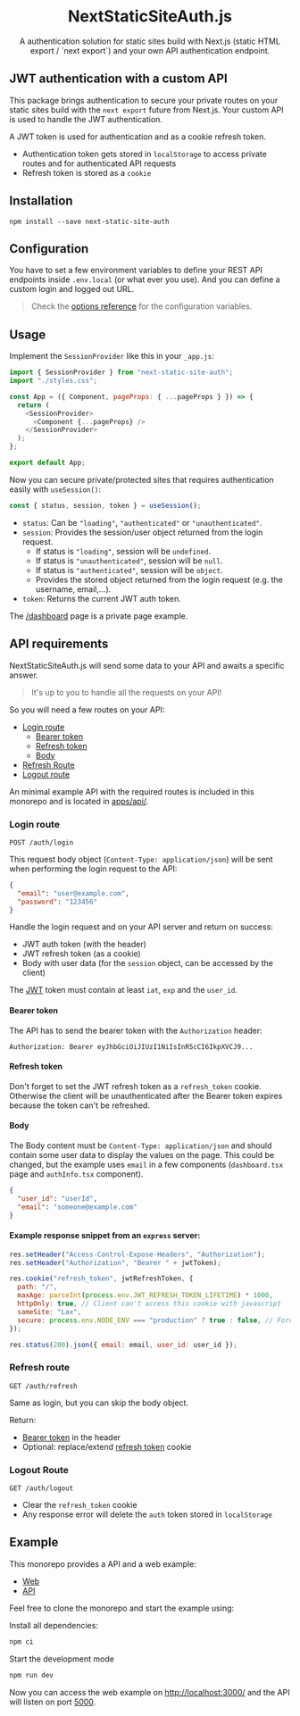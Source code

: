 <div align="center">
  <h1>NextStaticSiteAuth.js</h1>
  <p>A authentication solution for static sites build with Next.js (static HTML export / `next export`) and your own API authentication endpoint.</p>
</div>

## JWT authentication with a custom API

This package brings authentication to secure your private routes on your static sites build with the `next export` future from Next.js. Your custom API is used to handle the JWT authentication.

A JWT token is used for authentication and as a cookie refresh token.

- Authentication token gets stored in `localStorage` to access private routes and for authenticated API requests
- Refresh token is stored as a `cookie`

## Installation

```
npm install --save next-static-site-auth
```

## Configuration

You have to set a few environment variables to define your REST API endpoints inside `.env.local` (or what ever you use).
And you can define a custom login and logged out URL.

> Check the [options reference](https://github.com/Xairoo/next-static-site-auth/blob/main/packages/next-static-site-auth/OPTIONS.md) for the configuration variables.

## Usage

Implement the `SessionProvider` like this in your `_app.js`:

```js
import { SessionProvider } from "next-static-site-auth";
import "./styles.css";

const App = ({ Component, pageProps: { ...pageProps } }) => {
  return (
    <SessionProvider>
      <Component {...pageProps} />
    </SessionProvider>
  );
};

export default App;
```

Now you can secure private/protected sites that requires authentication easily with `useSession()`:

```js
const { status, session, token } = useSession();
```

- `status`: Can be `"loading"`, `"authenticated"` or `"unauthenticated"`.
- `session`: Provides the session/user object returned from the login request.
  - If status is `"loading"`, session will be `undefined`.
  - If status is `"unauthenticated"`, session will be `null`.
  - If status is `"authenticated"`, session will be `object`.
  - Provides the stored object returned from the login request (e.g. the username, email,...).
- `token`: Returns the current JWT auth token.

The [/dashboard](https://github.com/Xairoo/next-static-site-auth/blob/main/apps/web/pages/dashboard.tsx) page is a private page example.

## API requirements

NextStaticSiteAuth.js will send some data to your API and awaits a specific answer.

> It's up to you to handle all the requests on your API!

So you will need a few routes on your API:

- [Login route](#login-route)
  - [Bearer token](#bearer-token)
  - [Refresh token](#refresh-token)
  - [Body](#body)
- [Refresh Route](#refresh-route)
- [Logout route](#logout-route)

An minimal example API with the required routes is included in this monorepo and is located in [apps/api/](https://github.com/Xairoo/next-static-site-auth/blob/main/apps/api/).

### Login route

`POST /auth/login`

This request body object (`Content-Type: application/json`) will be sent when performing the login request to the API:

```json
{
  "email": "user@example.com",
  "password": "123456"
}
```

Handle the login request and on your API server and return on success:

- JWT auth token (with the header)
- JWT refresh token (as a cookie)
- Body with user data (for the `session` object, can be accessed by the client)

The [JWT](https://jwt.io/) token must contain at least `iat`, `exp` and the `user_id`.

#### Bearer token

The API has to send the bearer token with the `Authorization` header:

```http
Authorization: Bearer eyJhbGciOiJIUzI1NiIsInR5cCI6IkpXVCJ9...
```

#### Refresh token

Don't forget to set the JWT refresh token as a `refresh_token` cookie.
Otherwise the client will be unauthenticated after the Bearer token expires because the token can't be refreshed.

#### Body

The Body content must be `Content-Type: application/json` and should contain some user data to display the values on the page.
This could be changed, but the example uses `email` in a few components (`dashboard.tsx` page and `authInfo.tsx` component).

```json
{
  "user_id": "userId",
  "email": "someone@example.com"
}
```

#### Example response snippet from an `express` server:

```js
res.setHeader("Access-Control-Expose-Headers", "Authorization");
res.setHeader("Authorization", "Bearer " + jwtToken);

res.cookie("refresh_token", jwtRefreshToken, {
  path: "/",
  maxAge: parseInt(process.env.JWT_REFRESH_TOKEN_LIFETIME) * 1000,
  httpOnly: true, // Client can't access this cookie with javascript
  sameSite: "Lax",
  secure: process.env.NODE_ENV === "production" ? true : false, // Forces to use https in production
});

res.status(200).json({ email: email, user_id: user_id });
```

### Refresh route

`GET /auth/refresh`

Same as login, but you can skip the body object.

Return:

- [Bearer token](#bearer-token) in the header
- Optional: replace/extend [refresh token](#refresh-token) cookie

### Logout Route

`GET /auth/logout`

- Clear the `refresh_token` cookie
- Any response error will delete the `auth` token stored in `localStorage`

## Example

This monorepo provides a API and a web example:

- [Web](https://github.com/Xairoo/next-static-site-auth/tree/main/apps/web)
- [API](https://github.com/Xairoo/next-static-site-auth/tree/main/apps/api)

Feel free to clone the monorepo and start the example using:

Install all dependencies:

```bash
npm ci
```

Start the development mode

```bash
npm run dev
```

Now you can access the web example on [http://localhost:3000/](http://localhost:3000/) and the API will listen on port [5000](http://localhost:5000/).
